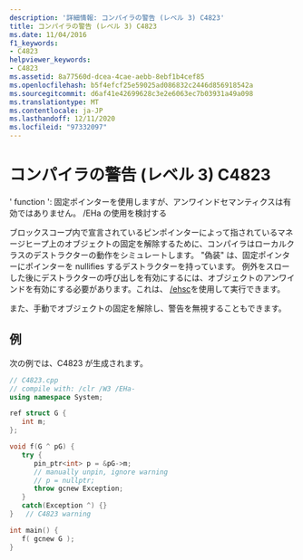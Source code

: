 ```yaml
---
description: '詳細情報: コンパイラの警告 (レベル 3) C4823'
title: コンパイラの警告 (レベル 3) C4823
ms.date: 11/04/2016
f1_keywords:
- C4823
helpviewer_keywords:
- C4823
ms.assetid: 8a77560d-dcea-4cae-aebb-8ebf1b4cef85
ms.openlocfilehash: b5f4efcf25e59025ad086832c2446d856918542a
ms.sourcegitcommit: d6af41e42699628c3e2e6063ec7b03931a49a098
ms.translationtype: MT
ms.contentlocale: ja-JP
ms.lasthandoff: 12/11/2020
ms.locfileid: "97332097"
---
```

# <a name="compiler-warning-level-3-c4823"></a>コンパイラの警告 (レベル 3) C4823

' function ': 固定ポインターを使用しますが、アンワインドセマンティクスは有効ではありません。 /EHa の使用を検討する

ブロックスコープ内で宣言されているピンポインターによって指されているマネージヒープ上のオブジェクトの固定を解除するために、コンパイラはローカルクラスのデストラクターの動作をシミュレートします。 "偽装" は、固定ポインターにポインターを nullifies するデストラクターを持っています。 例外をスローした後にデストラクターの呼び出しを有効にするには、オブジェクトのアンワインドを有効にする必要があります。これは、 [/ehsc](../../build/reference/eh-exception-handling-model.md)を使用して実行できます。

また、手動でオブジェクトの固定を解除し、警告を無視することもできます。

## <a name="example"></a>例

次の例では、C4823 が生成されます。

```cpp
// C4823.cpp
// compile with: /clr /W3 /EHa-
using namespace System;

ref struct G {
   int m;
};

void f(G ^ pG) {
   try {
      pin_ptr<int> p = &pG->m;
      // manually unpin, ignore warning
      // p = nullptr;
      throw gcnew Exception;
   }
   catch(Exception ^) {}
}   // C4823 warning

int main() {
   f( gcnew G );
}
```
